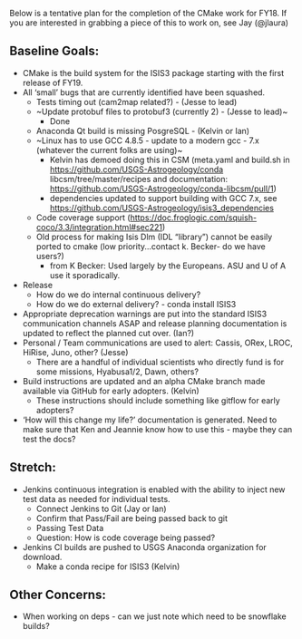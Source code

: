 Below is a tentative plan for the completion of the CMake work for FY18. If you are interested in grabbing a piece of this to work on, see Jay (@jlaura)

## Baseline Goals: 

* CMake is the build system for the ISIS3 package starting with the first release of FY19.
* All ‘small’ bugs that are currently identified have been squashed.
  - Tests timing out (cam2map related?) - (Jesse to lead)
  - ~Update protobuf files to protobuf3 (currently 2) - (Jesse to lead)~
    - Done
  - Anaconda Qt build is missing PosgreSQL - (Kelvin or Ian)
  - ~Linux has to use GCC 4.8.5 - update to a modern gcc - 7.x (whatever the current folks are using)~
    - Kelvin has demoed doing this in CSM (meta.yaml and build.sh in https://github.com/USGS-Astrogeology/conda libcsm/tree/master/recipes and documentation: https://github.com/USGS-Astrogeology/conda-libcsm/pull/1)
    - dependencies updated to support building with GCC 7.x, see https://github.com/USGS-Astrogeology/isis3_dependencies
  - Code coverage support (https://doc.froglogic.com/squish-coco/3.3/integration.html#sec221)
  - Old process for making Isis Dlm (IDL “library”) cannot be easily ported to cmake (low priority...contact k. Becker- do we have users?) 
    - from K Becker: Used largely by the Europeans. ASU and U of A use it sporadically.
* Release
  - How do we do internal continuous delivery?
  - How do we do external delivery? - conda install ISIS3
* Appropriate deprecation warnings are put into the standard ISIS3 communication channels ASAP and release planning documentation is updated to reflect the planned cut over. (Ian?)
* Personal / Team communications are used to alert: Cassis, ORex, LROC, HiRise, Juno, other? (Jesse)
  - There are a handful of individual scientists who directly fund is for some missions, Hyabusa1/2, Dawn, others?
* Build instructions are updated and an alpha CMake branch made available via GitHub for early adopters. (Kelvin)
  - These instructions should include something like gitflow for early adopters?
* ‘How will this change my life?’ documentation is generated. Need to make sure that Ken and Jeannie know how to use this - maybe they can test the docs?

## Stretch: 
* Jenkins continuous integration is enabled with the ability to inject new test data as needed for individual tests.
  - Connect Jenkins to Git (Jay or Ian)
  - Confirm that Pass/Fail are being passed back to git
  - Passing Test Data
  - Question: How is code coverage being passed?
* Jenkins CI builds are pushed to USGS Anaconda organization for download.
  - Make a conda recipe for ISIS3 (Kelvin)

## Other Concerns:
* When working on deps - can we just note which need to be snowflake builds?
